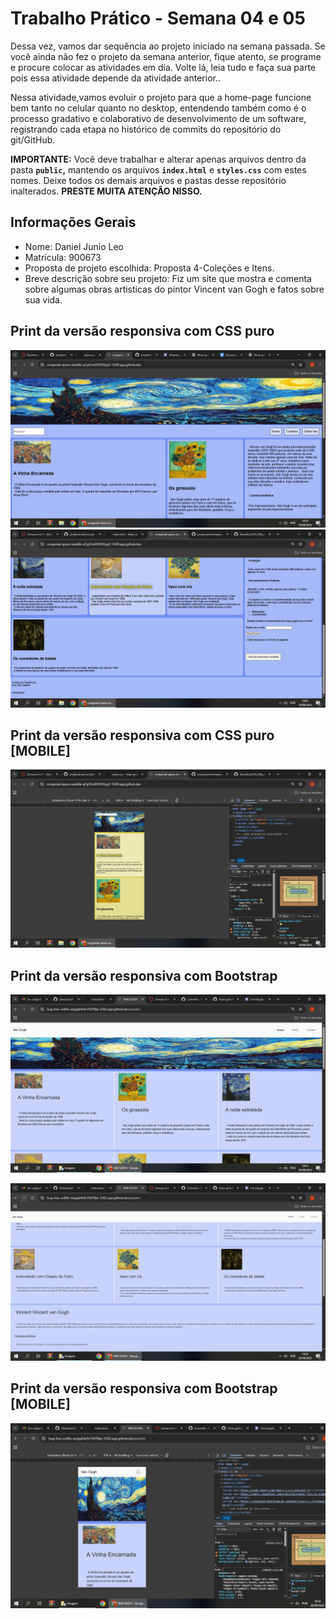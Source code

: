 # Trabalho Prático - Semana 04 e 05

Dessa vez, vamos dar sequência ao projeto iniciado na semana passada. Se você ainda não fez o projeto da semana anterior, fique atento, se programe e procure colocar as atividades em dia. Volte lá, leia tudo e faça sua parte pois essa atividade depende da atividade anterior..

Nessa atividade,vamos evoluir o projeto para que a home-page funcione bem tanto no celular quanto no desktop, entendendo também como é o processo gradativo e colaborativo de desenvolvimento de um software, registrando cada etapa no histórico de commits do repositório do git/GitHub.

**IMPORTANTE:** Você deve trabalhar e alterar apenas arquivos dentro da pasta **`public`,** mantendo os arquivos **`index.html`** e **`styles.css`** com estes nomes. Deixe todos os demais arquivos e pastas desse repositório inalterados. **PRESTE MUITA ATENÇÃO NISSO.**

## Informações Gerais

- Nome: Daniel Junio Leo
- Matricula:  900673
- Proposta de projeto escolhida: Proposta 4-Coleções e Itens.
- Breve descrição sobre seu projeto: Fiz um site que mostra e comenta sobre algumas obras artisticas do pintor Vincent van Gogh e fatos sobre sua vida.

## Print da versão responsiva com CSS puro

  ![Print da versão responsiva com CSS puro parte 1 ](public/img/CSSPUROV11.PNG)
  ![Print da versão responsiva com CSS puro parte 2 ](public/img/CSSPUROV1.2.PNG)

  ## Print da versão responsiva com CSS puro [MOBILE]

  ![Print da versão responsiva com CSS puro mobile](public/img/CSSPUROMOBILE.PNG)

## Print da versão responsiva com Bootstrap

  ![Print da versão responsiva com Bootstrap parte 1 ](public/img/Capturarprintboot1.PNG)

  ![Print da versão responsiva com Bootstrap parte 2 ](public/img/Capturarprintboot1.2.PNG)

  ## Print da versão responsiva com Bootstrap [MOBILE]

  ![Print da versão responsiva com CSS puro mobile](public/img/CapturarMOBILEbootstrap.PNG)
